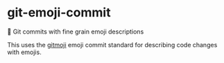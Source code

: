 # git-emoji-commit
🌈 Git commits with fine grain emoji descriptions

This uses the [gitmoji](https://gitmoji.carloscuesta.me) emoji commit standard for describing code changes with emojis.
